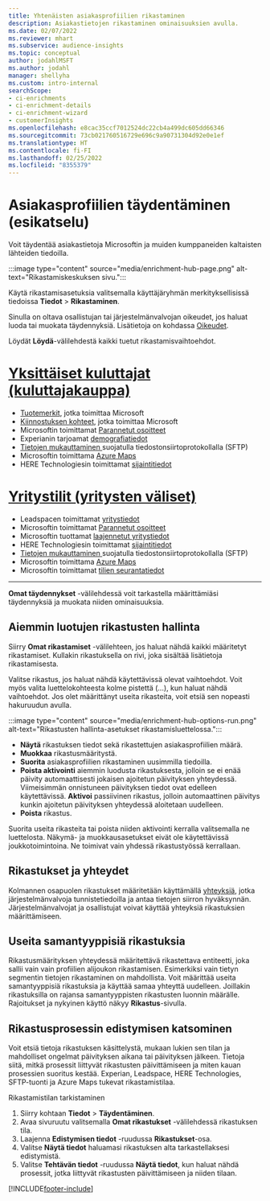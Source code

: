 ```yaml
---
title: Yhtenäisten asiakasprofiilien rikastaminen
description: Asiakastietojen rikastaminen ominaisuuksien avulla.
ms.date: 02/07/2022
ms.reviewer: mhart
ms.subservice: audience-insights
ms.topic: conceptual
author: jodahlMSFT
ms.author: jodahl
manager: shellyha
ms.custom: intro-internal
searchScope:
- ci-enrichments
- ci-enrichment-details
- ci-enrichment-wizard
- customerInsights
ms.openlocfilehash: e8cac35ccf7012524dc22cb4a499dc605dd66346
ms.sourcegitcommit: 73cb021760516729e696c9a90731304d92e0e1ef
ms.translationtype: HT
ms.contentlocale: fi-FI
ms.lasthandoff: 02/25/2022
ms.locfileid: "8355379"
---
```

# <a name="enrichment-for-customer-profiles-preview"></a>Asiakasprofiilien täydentäminen (esikatselu)

Voit täydentää asiakastietoja Microsoftin ja muiden kumppaneiden kaltaisten lähteiden tiedoilla.

:::image type="content" source="media/enrichment-hub-page.png" alt-text="Rikastamiskeskuksen sivu.":::

Käytä rikastamisasetuksia valitsemalla käyttäjäryhmän merkityksellisissä tiedoissa **Tiedot** > **Rikastaminen**.  

Sinulla on oltava osallistujan tai järjestelmänvalvojan oikeudet, jos haluat luoda tai muokata täydennyksiä. Lisätietoja on kohdassa [Oikeudet](permissions.md).

Löydät **Löydä**-välilehdestä kaikki tuetut rikastamisvaihtoehdot.

# <a name="individual-consumers-b-to-c"></a>[Yksittäiset kuluttajat (kuluttajakauppa)](#tab/b2c)

- [Tuotemerkit](enrichment-microsoft.md), jotka toimittaa Microsoft
- [Kiinnostuksen kohteet](enrichment-microsoft.md), jotka toimittaa Microsoft
- Microsoftin toimittamat [Parannetut osoitteet](enrichment-enhanced-addresses.md) 
- Experianin tarjoamat [demografiatiedot](enrichment-experian.md)
- [Tietojen mukauttaminen ](enrichment-SFTP-custom-import.md) suojatulla tiedostonsiirtoprotokollalla (SFTP) 
- Microsoftin toimittama [Azure Maps](enrichment-azure-maps.md)
- HERE Technologiesin toimittamat [sijaintitiedot](enrichment-here.md) 

# <a name="business-accounts-b-to-b"></a>[Yritystilit (yritysten väliset)](#tab/b2b)

- Leadspacen toimittamat [yritystiedot](enrichment-leadspace.md)
- Microsoftin toimittamat [Parannetut osoitteet](enrichment-enhanced-addresses.md) 
- Microsoftin tuottamat [laajennetut yritystiedot](enrichment-enhanced-company-data.md)
- HERE Technologiesin toimittamat [sijaintitiedot](enrichment-here.md) 
- [Tietojen mukauttaminen ](enrichment-SFTP-custom-import.md) suojatulla tiedostonsiirtoprotokollalla (SFTP) 
- Microsoftin toimittama [Azure Maps](enrichment-azure-maps.md)
- Microsoftin toimittamat [tilien seurantatiedot](enrichment-office.md)

---

**Omat täydennykset** -välilehdessä voit tarkastella määrittämiäsi täydennyksiä ja muokata niiden ominaisuuksia.

## <a name="manage-existing-enrichments"></a>Aiemmin luotujen rikastusten hallinta

Siirry **Omat rikastamiset** -välilehteen, jos haluat nähdä kaikki määritetyt rikastamiset. Kullakin rikastuksella on rivi, joka sisältää lisätietoja rikastamisesta.

Valitse rikastus, jos haluat nähdä käytettävissä olevat vaihtoehdot. Voit myös valita luettelokohteesta kolme pistettä (...), kun haluat nähdä vaihtoehdot. Jos olet määrittänyt useita rikasteita, voit etsiä sen nopeasti hakuruudun avulla.

:::image type="content" source="media/enrichment-hub-options-run.png" alt-text="Rikastusten hallinta-asetukset rikastamisluettelossa.":::

- **Näytä** rikastuksen tiedot sekä rikastettujen asiakasprofiilien määrä.
- **Muokkaa** rikastusmääritystä.
- **Suorita** asiakasprofiilien rikastaminen uusimmilla tiedoilla.
- **Poista aktivointi** aiemmin luodusta rikastuksesta, jolloin se ei enää päivity automaattisesti jokaisen ajoitetun päivityksen yhteydessä. Viimeisimmän onnistuneen päivityksen tiedot ovat edelleen käytettävissä. **Aktivoi** passiivinen rikastus, jolloin automaattinen päivitys kunkin ajoitetun päivityksen yhteydessä aloitetaan uudelleen.
- **Poista** rikastus.

Suorita useita rikasteita tai poista niiden aktivointi kerralla valitsemalla ne luettelosta. Näkymä- ja muokkausasetukset eivät ole käytettävissä joukkotoimintoina. Ne toimivat vain yhdessä rikastustyössä kerrallaan.

## <a name="enrichments-and-connections"></a>Rikastukset ja yhteydet

Kolmannen osapuolen rikastukset määritetään käyttämällä [yhteyksiä](connections.md), jotka järjestelmänvalvoja tunnistetiedoilla ja antaa tietojen siirron hyväksynnän. Järjestelmänvalvojat ja osallistujat voivat käyttää yhteyksiä rikastuksien määrittämiseen.  

## <a name="multiple-enrichments-of-the-same-type"></a>Useita samantyyppisiä rikastuksia

Rikastusmäärityksen yhteydessä määritettävä rikastettava entiteetti, joka sallii vain vain profiilien alijoukon rikastamisen. Esimerkiksi vain tietyn segmentin tietojen rikastaminen on mahdollista. Voit määrittää useita samantyyppisiä rikastuksia ja käyttää samaa yhteyttä uudelleen. Joillakin rikastuksilla on rajansa samantyyppisten rikastusten luonnin määrälle. Rajoitukset ja nykyinen käyttö näkyy **Rikastus**-sivulla.

## <a name="see-the-progress-of-the-enrichment-process"></a>Rikastusprosessin edistymisen katsominen

Voit etsiä tietoja rikastuksen käsittelystä, mukaan lukien sen tilan ja mahdolliset ongelmat päivityksen aikana tai päivityksen jälkeen. Tietoja siitä, mitkä prosessit liittyvät rikastusten päivittämiseen ja miten kauan prosessien suoritus kestää. Experian, Leadspace, HERE Technologies, SFTP-tuonti ja Azure Maps tukevat rikastamistilaa.

Rikastamistilan tarkistaminen

1. Siirry kohtaan **Tiedot** > **Täydentäminen**. 
1. Avaa sivuruutu valitsemalla **Omat rikastukset** -välilehdessä rikastuksen tila. 
1. Laajenna **Edistymisen tiedot** -ruudussa **Rikastukset**-osa. 
1. Valitse **Näytä tiedot** haluamasi rikastuksen alta tarkastellaksesi edistymistä. 
1. Valitse **Tehtävän tiedot** -ruudussa **Näytä tiedot**, kun haluat nähdä prosessit, jotka liittyvät rikastusten päivittämiseen ja niiden tilaan. 

[!INCLUDE[footer-include](../includes/footer-banner.md)]
